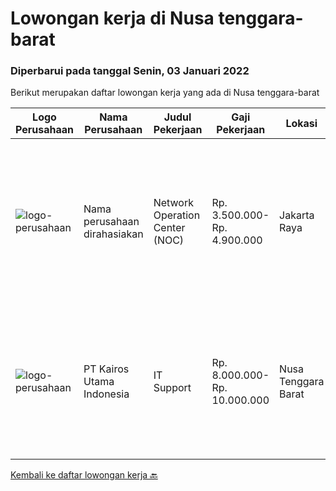 
  # Lowongan kerja di Nusa tenggara-barat

  ### Diperbarui pada tanggal Senin, 03 Januari 2022

  Berikut merupakan daftar lowongan kerja yang ada di Nusa tenggara-barat

  |Logo Perusahaan | Nama Perusahaan | Judul Pekerjaan | Gaji Pekerjaan | Lokasi | Deskripsi | Tanggal diunggah | Pranala |
  | -------------- | --------------- | --------------- | --------- | --------- | -------------- | ------- | ----------- |
  |![logo-perusahaan](https://us.123rf.com/450wm/pavelstasevich/pavelstasevich1811/pavelstasevich181101027/112815900-stock-vector-no-image-available-icon-flat-vector.jpg?ver=6)|Nama perusahaan dirahasiakan|Network Operation Center (NOC)|Rp. 3.500.000-Rp. 4.900.000|Jakarta Raya|Tugas &amp; Tanggung Jawab: Melakukan monitoring terhadap jaringan dan service melalui NMS sesuai SOP. Melakukan analisa dan rekomendasi langkah...|Jumat, 10 Desember 2021|https://www.jobstreet.co.id/id/job/network-operation-center-noc-3717107?token=0~edc5cf3f-9f18-4ce3-8c9f-26737d645988&sectionRank=1&jobId=jobstreet-id-job-3717107|
|![logo-perusahaan](https://image-service-cdn.seek.com.au/f2dd0026c00c9b7fb0dcc5d33627a100031326c7/ee4dce1061f3f616224767ad58cb2fc751b8d2dc)|PT Kairos Utama Indonesia|IT Support|Rp. 8.000.000-Rp. 10.000.000|Nusa Tenggara Barat|a. Bersedia on-site untuk support end-user dan tinggal di asrama (AMNT)b. Dapat melakukan installation hardware maupun software serta troubleshooting...|Rabu, 08 Desember 2021|https://www.jobstreet.co.id/id/job/it-support-3714704?token=0~edc5cf3f-9f18-4ce3-8c9f-26737d645988&sectionRank=2&jobId=jobstreet-id-job-3714704|


  [Kembali ke daftar lowongan kerja 🔙](../README.md#daftar-lowongan-kerja)
  